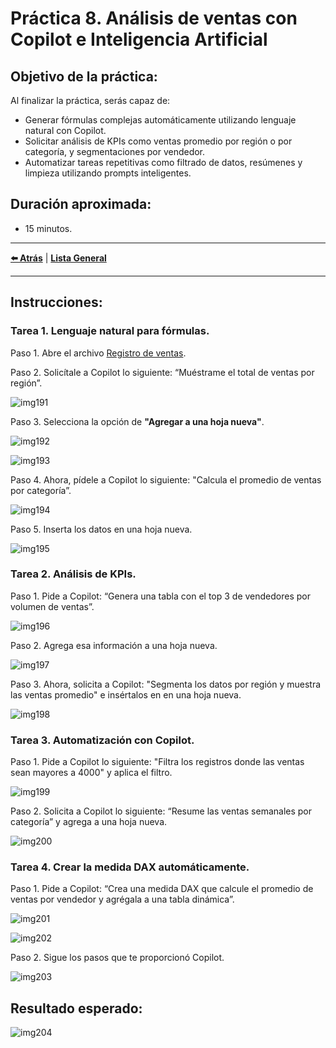 # Práctica 8. Análisis de ventas con Copilot e Inteligencia Artificial

## Objetivo de la práctica:
Al finalizar la práctica, serás capaz de:
- Generar fórmulas complejas automáticamente utilizando lenguaje natural con Copilot.
- Solicitar análisis de KPIs como ventas promedio por región o por categoría, y segmentaciones por vendedor.
- Automatizar tareas repetitivas como filtrado de datos, resúmenes y limpieza utilizando prompts inteligentes.

## Duración aproximada:
- 15 minutos.

---

**[⬅️ Atrás](https://netec-mx.github.io/EXC_COP_ADV/Cap%C3%ADtulo7/)** | **[Lista General](https://netec-mx.github.io/EXC_COP_ADV/)** 

---

## Instrucciones: 

### Tarea 1. Lenguaje natural para fórmulas.

Paso 1. Abre el archivo [Registro de ventas](<Registro de ventas.xlsx>).

Paso 2. Solicítale a Copilot lo siguiente: “Muéstrame el total de ventas por región”.

![img191](../images/img191.png)

Paso 3. Selecciona la opción de **"Agregar a una hoja nueva"**.

![img192](../images/img192.png)

![img193](../images/img193.png)

Paso 4. Ahora, pídele a Copilot lo siguiente: "Calcula el promedio de ventas por categoría”.

![img194](../images/img194.png)

Paso 5. Inserta los datos en una hoja nueva.

![img195](../images/img195.png)

### Tarea 2. Análisis de KPIs.

Paso 1. Pide a Copilot: “Genera una tabla con el top 3 de vendedores por volumen de ventas”.

![img196](../images/img196.png)

Paso 2. Agrega esa información a una hoja nueva.

![img197](../images/img197.png)

Paso 3. Ahora, solicita a Copilot: "Segmenta los datos por región y muestra las ventas promedio" e insértalos en en una hoja nueva.

![img198](../images/img198.png)

### Tarea 3. Automatización con Copilot.

Paso 1. Pide a Copilot lo siguiente: "Filtra los registros donde las ventas sean mayores a 4000" y aplica el filtro.

![img199](../images/img199.png)

Paso 2. Solicita a Copilot lo siguiente: “Resume las ventas semanales por categoría” y agrega a una hoja nueva.

![img200](../images/img200.png)

### Tarea 4. Crear la medida DAX automáticamente.

Paso 1. Pide a Copilot: “Crea una medida DAX que calcule el promedio de ventas por vendedor y agrégala a una tabla dinámica”.

![img201](../images/img201.png)

![img202](../images/img202.png)

Paso 2. Sigue los pasos que te proporcionó Copilot.

![img203](../images/img203.png)

## Resultado esperado:

![img204](../images/img204.png)
